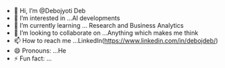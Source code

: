 - 👋 Hi, I’m @Debojyoti Deb
- 👀 I’m interested in ...AI developments 
- 🌱 I’m currently learning ... Research and Business Analytics
- 💞️ I’m looking to collaborate on ...Anything which makes me think
- 📫 How to reach me ...LinkedIn(https://www.linkedin.com/in/debojdeb/)
- 😄 Pronouns: ...He
- ⚡ Fun fact: ...

<!---
Debojyoti-Deb-Git/Debojyoti-Deb-Git is a ✨ special ✨ repository because its `README.md` (this file) appears on your GitHub profile.
You can click the Preview link to take a look at your changes.
--->
